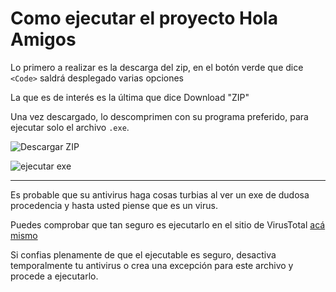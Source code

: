 # Como ejecutar el proyecto Hola Amigos

Lo primero a realizar es la descarga del zip, en el botón verde que dice `<Code>` saldrá desplegado varias opciones

La que es de interés es la última que dice Download "ZIP"

Una vez descargado, lo descomprimen con su programa preferido, para ejecutar solo el archivo `.exe`.

![Descargar ZIP](https://github.com/4dominic888/Hola-Amigos-Project/assets/92335293/b6f0bb57-3be3-4f57-923d-4c04eb3eef55)

![ejecutar exe](https://github.com/4dominic888/Hola-Amigos-Project/assets/92335293/c5e4190d-3a95-403d-8af1-9ac109fee244)

---
Es probable que su antivirus haga cosas turbias al ver un exe de dudosa procedencia y hasta usted piense que es un virus.

Puedes comprobar que tan seguro es ejecutarlo en el sitio de VirusTotal [acá mismo](https://www.virustotal.com/gui/home/upload)

Si confias plenamente de que el ejecutable es seguro, desactiva temporalmente tu antivirus o crea una excepción para este archivo y procede a ejecutarlo.